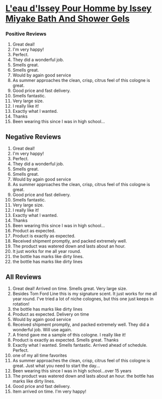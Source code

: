 # [L&#x27;eau d&#x27;Issey Pour Homme by Issey Miyake Bath And Shower Gels](https://products.checkmycream.com/products/L&#x27;eau-d&#x27;Issey-Pour-Homme-by-Issey-Miyake-Bath-And-Shower-Gels.html)

### Positive Reviews

<ol>
      <li>Great deal!</li>
      <li>I&#x27;m very happy!</li>
      <li>Perfect.</li>
      <li>They did a wonderful job.</li>
      <li>Smells great.</li>
      <li>Smells great.</li>
      <li>Would by again good service</li>
      <li>As summer approaches the clean, crisp, citrus feel of this cologne is great.  </li>
      <li>Good price and fast delivery.</li>
      <li>Smells fantastic.</li>
      <li>Very large size.</li>
      <li>I really like it!</li>
      <li>Exactly what I wanted.</li>
      <li>Thanks</li>
      <li>Been wearing this since I was in high school...</li>
</ol>


<h2>Negative Reviews</h2>
<ol>
<li> Great deal!</li>
<li> I&#x27;m very happy!</li>
<li> Perfect.</li>
<li> They did a wonderful job.</li>
<li> Smells great.</li>
<li> Smells great.</li>
<li> Would by again good service</li>
<li> As summer approaches the clean, crisp, citrus feel of this cologne is great.  </li>
<li> Good price and fast delivery.</li>
<li> Smells fantastic.</li>
<li> Very large size.</li>
<li> I really like it!</li>
<li> Exactly what I wanted.</li>
<li> Thanks</li>
<li> Been wearing this since I was in high school...</li>
<li> Product as expected.</li>
<li> Product is exactly as expected.</li>
<li> Received shipment promptly, and packed extremely well.</li>
<li> The product was watered down and lasts about an hour.</li>
<li> It just works for me all year round.</li>
<li> the bottle has marks like dirty lines.</li>
<li> the bottle has marks like dirty lines</li>
</ol>

<h2>All Reviews</h2>

<ol>
    <li> Great deal! Arrived on time. Smells great. Very large size.</li>
    <li> Besides Tom Ford Line  this is my signature scent. It just works for me all year round. I&#x27;ve tried a lot of niche colognes, but this one just keeps in rotation!</li>
    <li> the bottle has marks like dirty lines</li>
    <li> Product as expected. Delivery on time</li>
    <li> Would by again good service</li>
    <li> Received shipment promptly, and packed extremely well. They did a wonderful job. Will use again.</li>
    <li> A friend gave me a sample of this cologne. I really like it!</li>
    <li> Product is exactly as expected. Smells great. Thanks</li>
    <li> Exactly what I wanted. Smells fantastic. Arrived ahead of schedule. Perfect.</li>
    <li> one of my all time favorites</li>
    <li> As summer approaches the clean, crisp, citrus feel of this cologne is great.  Just what you need to start the day...</li>
    <li> Been wearing this since I was in high school...over 15 years</li>
    <li> The product was watered down and lasts about an hour. the bottle has marks like dirty lines.</li>
    <li> Good price and fast delivery.</li>
    <li> Item arrived on time. I&#x27;m very happy!</li>
</ol>





